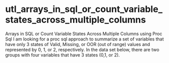 # utl_arrays_in_sql_or_count_variable_states_across_multiple_columns
Arrays in SQL or Count Variable States Across Multiple Columns using Proc Sql  I am looking for a proc sql approach to summarize a set of variables that have only 3 states of Valid, Missing, or OOR (out of range) values and represented by 0, 1, or 2, respectively.  In the data set below, there are two groups with four variables that have 3 states (0,1, or 2).
